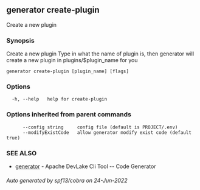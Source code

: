 ## generator create-plugin

Create a new plugin

### Synopsis

Create a new plugin
Type in what the name of plugin is, then generator will create a new plugin in plugins/$plugin_name for you

```
generator create-plugin [plugin_name] [flags]
```

### Options

```
  -h, --help   help for create-plugin
```

### Options inherited from parent commands

```
      --config string     config file (default is PROJECT/.env)
      --modifyExistCode   allow generator modify exist code (default true)
```

### SEE ALSO

* [generator](generator.md)     - Apache DevLake Cli Tool -- Code Generator

###### Auto generated by spf13/cobra on 24-Jun-2022
